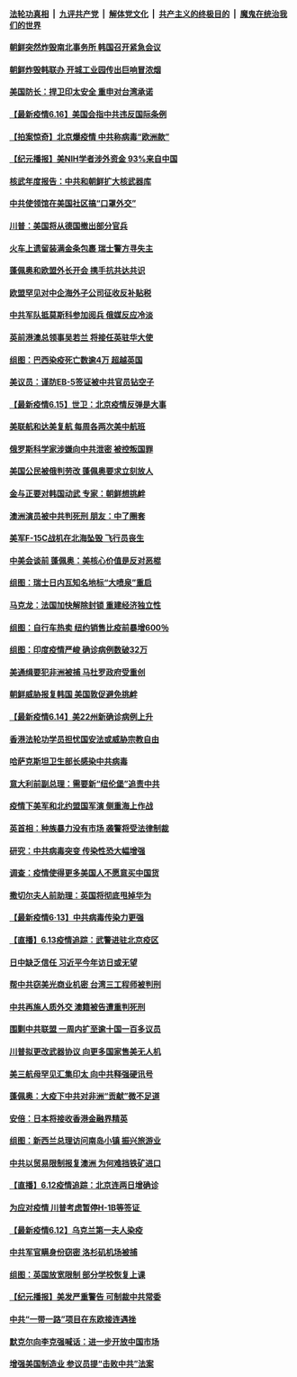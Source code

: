 

####  [法轮功真相](../../../../basic/blob/master/README.md?t=06161931) &nbsp;|&nbsp; [九评共产党](../../../../9ping.md/blob/master/README.md?t=06161931) &nbsp;|&nbsp; [解体党文化](../../../../jtdwh.md/blob/master/README.md?t=06161931)  &nbsp;|&nbsp; [共产主义的终极目的](../../../../gczydzjmd.md/blob/master/README.md?t=06161931) &nbsp;|&nbsp; [魔鬼在统治我们的世界](../../../../mgztzwmdsj.md/blob/master/README.md?t=06161931) 

#### [朝鲜突然炸毁南北事务所 韩国召开紧急会议](../pages/nsc418/n12189267.md?t=06161931) 

#### [朝鲜炸毁韩联办 开城工业园传出巨响冒浓烟](../pages/nsc418/n12189128.md?t=06161931) 

#### [美国防长：捍卫印太安全 重申对台湾承诺](../pages/nsc418/n12188945.md?t=06161931) 

#### [【最新疫情6.16】美国会指中共违反国际条例](../pages/nsc418/n12188173.md?t=06161931) 

#### [【拍案惊奇】北京爆疫情 中共称病毒“欧洲款”](../pages/nsc418/n12188675.md?t=06161931) 

#### [【纪元播报】美NIH学者涉外资金 93%来自中国](../pages/nsc418/n12188182.md?t=06161931) 

#### [核武年度报告：中共和朝鲜扩大核武器库](../pages/nsc418/n12188136.md?t=06161931) 

#### [中共使领馆在美国社区搞“口罩外交”](../pages/nsc418/n12188010.md?t=06161931) 

#### [川普：美国将从德国撤出部分官兵](../pages/nsc418/n12188095.md?t=06161931) 

#### [火车上遗留装满金条包裹 瑞士警方寻失主](../pages/nsc418/n12188012.md?t=06161931) 

#### [蓬佩奥和欧盟外长开会 携手抗共达共识](../pages/nsc418/n12187801.md?t=06161931) 

#### [欧盟罕见对中企海外子公司征收反补贴税](../pages/nsc418/n12187790.md?t=06161931) 

#### [中共军队抵莫斯科参加阅兵 俄媒反应冷淡](../pages/nsc418/n12187691.md?t=06161931) 

#### [英前港澳总领事吴若兰 将接任英驻华大使](../pages/nsc418/n12187665.md?t=06161931) 

#### [组图：巴西染疫死亡数逾4万 超越英国](../pages/nsc418/n12186719.md?t=06161931) 

#### [美议员：谨防EB-5签证被中共官员钻空子](../pages/nsc418/n12187613.md?t=06161931) 

#### [【最新疫情6.15】世卫：北京疫情反弹是大事](../pages/nsc418/n12179367.md?t=06161931) 

#### [美联航和达美复航 每周各两次美中航班](../pages/nsc418/n12187419.md?t=06161931) 

#### [俄罗斯科学家涉嫌向中共泄密 被控叛国罪](../pages/nsc418/n12187303.md?t=06161931) 

#### [美国公民被俄判劳改 蓬佩奥要求立刻放人](../pages/nsc418/n12187313.md?t=06161931) 

#### [金与正要对韩国动武 专家：朝鲜想挑衅](../pages/nsc418/n12187148.md?t=06161931) 

#### [澳洲演员被中共判死刑 朋友：中了圈套](../pages/nsc418/n12187174.md?t=06161931) 

#### [美军F-15C战机在北海坠毁 飞行员丧生](../pages/nsc418/n12186930.md?t=06161931) 

#### [中美会谈前 蓬佩奥：美核心价值是反对恶棍](../pages/nsc418/n12186712.md?t=06161931) 

#### [组图：瑞士日内瓦知名地标“大喷泉”重启](../pages/nsc418/n12186281.md?t=06161931) 

#### [马克龙：法国加快解除封锁 重建经济独立性](../pages/nsc418/n12186432.md?t=06161931) 

#### [组图：自行车热卖 纽约销售比疫前暴增600％](../pages/nsc418/n12184559.md?t=06161931) 

#### [组图：印度疫情严峻 确诊病例数破32万](../pages/nsc418/n12184601.md?t=06161931) 

#### [美通缉要犯非洲被捕 马杜罗政府受重创](../pages/nsc418/n12185231.md?t=06161931) 

#### [朝鲜威胁报复韩国 美国敦促避免挑衅](../pages/nsc418/n12185054.md?t=06161931) 

#### [【最新疫情6.14】美22州新确诊病例上升](../pages/nsc418/n12179372.md?t=06161931) 

#### [香港法轮功学员担忧国安法或威胁宗教自由](../pages/nsc418/n12184419.md?t=06161931) 

#### [哈萨克斯坦卫生部长感染中共病毒](../pages/nsc418/n12184841.md?t=06161931) 

#### [意大利前副总理：需要新“纽伦堡”追责中共](../pages/nsc418/n12184414.md?t=06161931) 

#### [疫情下美军和北约盟国军演 侧重海上作战](../pages/nsc418/n12183843.md?t=06161931) 

#### [英首相：种族暴力没有市场 袭警将受法律制裁](../pages/nsc418/n12183544.md?t=06161931) 

#### [研究：中共病毒突变 传染性恐大幅增强](../pages/nsc418/n12183542.md?t=06161931) 

#### [调查：疫情使得更多美国人不愿意买中国货](../pages/nsc418/n12183462.md?t=06161931) 

#### [撒切尔夫人前助理：英国将彻底甩掉华为](../pages/nsc418/n12183214.md?t=06161931) 

#### [【最新疫情6·13】中共病毒传染力更强](../pages/nsc418/n12182223.md?t=06161931) 

#### [【直播】6.13疫情追踪：武警进驻北京疫区](../pages/nsc418/n12182922.md?t=06161931) 

#### [日中缺乏信任 习近平今年访日或无望](../pages/nsc418/n12182503.md?t=06161931) 

#### [帮中共窃美光商业机密 台湾三工程师被判刑](../pages/nsc418/n12181796.md?t=06161931) 

#### [中共再施人质外交 澳籍被告遭重判死刑](../pages/nsc418/n12182466.md?t=06161931) 

#### [围剿中共联盟 一周内扩至逾十国一百多议员](../pages/nsc418/n12182189.md?t=06161931) 

#### [川普拟更改武器协议 向更多国家售美无人机](../pages/nsc418/n12181563.md?t=06161931) 

#### [美三航母罕见汇集印太 向中共释强硬讯号](../pages/nsc418/n12181478.md?t=06161931) 

#### [蓬佩奥：大疫下中共对非洲“贡献”微不足道](../pages/nsc418/n12179194.md?t=06161931) 

#### [安倍：日本将接收香港金融界精英](../pages/nsc418/n12181236.md?t=06161931) 

#### [组图：新西兰总理访问南岛小镇 振兴旅游业](../pages/nsc418/n12180170.md?t=06161931) 

#### [中共以贸易限制报复澳洲 为何难挡铁矿进口](../pages/nsc418/n12181166.md?t=06161931) 

#### [【直播】6.12疫情追踪：北京连两日增确诊](../pages/nsc418/n12180894.md?t=06161931) 

#### [为应对疫情 川普考虑暂停H-1B等签证 ](../pages/nsc418/n12180522.md?t=06161931) 

#### [【最新疫情6.12】乌克兰第一夫人染疫](../pages/nsc418/n12179593.md?t=06161931) 

#### [中共军官瞒身份窃密 洛杉矶机场被捕](../pages/nsc418/n12180472.md?t=06161931) 

#### [组图：英国放宽限制 部分学校恢复上课](../pages/nsc418/n12178333.md?t=06161931) 

#### [【纪元播报】美发严重警告 可制裁中共常委](../pages/nsc418/n12179464.md?t=06161931) 

#### [中共“一带一路”项目在东欧接连遇挫](../pages/nsc418/n12179246.md?t=06161931) 

#### [默克尔向李克强喊话：进一步开放中国市场](../pages/nsc418/n12179231.md?t=06161931) 

#### [增强美国制造业 参议员提“击败中共”法案](../pages/nsc418/n12179399.md?t=06161931) 

